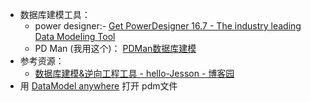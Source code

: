 - 数据库建模工具：
	- power designer:- [Get PowerDesigner 16.7 - The industry leading Data Modeling Tool](https://www.powerdesigner.biz/)
	- PD Man (我用这个)： [PDMan数据库建模](http://www.pdman.cn/#/downLoad)
- 参考资源：
	- [数据库建模&逆向工程工具 - hello-Jesson - 博客园](https://www.cnblogs.com/hellojesson/p/10760633.html)
- 用  [DataModel anywhere](http://www.dmanywhere.cn/) 打开 pdm文件
